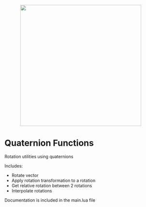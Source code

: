 <p align="center">
    <img src="https://github.com/ALVAROPING1/Trailmaker-mods/blob/master/quaternionFunctions/preview.png" width="400" height="400" />
</p>

# Quaternion Functions  

Rotation utilities using quaternions  

Includes:  
- Rotate vector  
- Apply rotation transformation to a rotation  
- Get relative rotation between 2 rotations  
- Interpolate rotations  

Documentation is included in the main.lua file  